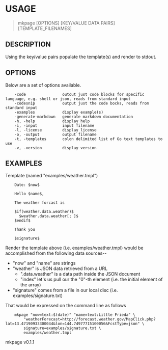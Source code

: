 
# USAGE

>	mkpage \[OPTIONS\] \[KEY/VALUE DATA PAIRS\] \[TEMPLATE_FILENAMES\]

## DESCRIPTION

Using the key/value pairs populate the template(s) and render to stdout.


## OPTIONS

Below are a set of options available.

```
    -code                outout just code blocks for specific language, e.g. shell or json, reads from standard input
    -codesnip            output just the code bocks, reads from standard input
    -examples            display example(s)
    -generate-markdown   generate markdown documentation
    -h, -help            display help
    -i, -input           input filename
    -l, -license         display license
    -o, -output          output filename
    -t, -templates       colon delimited list of Go text templates to use
    -v, -version         display version
```


## EXAMPLES

Template (named "examples/weather.tmpl")
    
```
    Date: $now$
    
    Hello $name$,
        
    The weather forcast is
    
    $if(weather.data.weather)$
      $weather.data.weather[; ]$
    $endif$
    
    Thank you
    
    $signature$
```

Render the template above (i.e. examples/weather.tmpl) would be 
accomplished from the following data sources--

 + "now" and "name" are strings
 + "weather" is JSON data retrieved from a URL
 	+ ".data.weather" is a data path inside the JSON document
	+ "index" let's us pull our the "0"-th element (i.e. the initial element of the array)
 + "signature" comes from a file in our local disc (i.e. examples/signature.txt)

That would be expressed on the command line as follows

```
    mkpage "now=text:$(date)" "name=text:Little Frieda" \
        "weatherForecast=http://forecast.weather.gov/MapClick.php?lat=13.47190933300044&lon=144.74977715100056&FcstType=json" \
        signature=examples/signature.txt \
        examples/weather.tmpl     
```

mkpage v0.1.1

